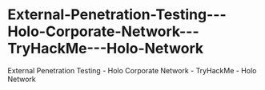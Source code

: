 # External-Penetration-Testing---Holo-Corporate-Network---TryHackMe---Holo-Network
External Penetration Testing - Holo Corporate Network - TryHackMe - Holo Network

